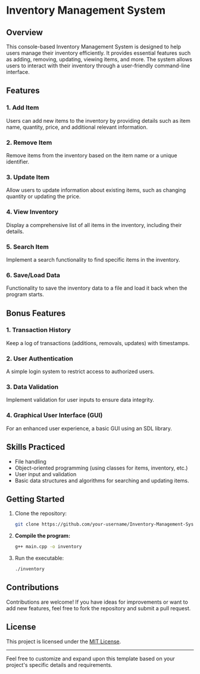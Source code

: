 # Inventory Management System

## Overview

This console-based Inventory Management System is designed to help users manage their inventory efficiently. It provides essential features such as adding, removing, updating, viewing items, and more. The system allows users to interact with their inventory through a user-friendly command-line interface.

## Features

### 1. Add Item

Users can add new items to the inventory by providing details such as item name, quantity, price, and additional relevant information.

### 2. Remove Item

Remove items from the inventory based on the item name or a unique identifier.

### 3. Update Item

Allow users to update information about existing items, such as changing quantity or updating the price.

### 4. View Inventory

Display a comprehensive list of all items in the inventory, including their details.

### 5. Search Item

Implement a search functionality to find specific items in the inventory.

### 6. Save/Load Data

Functionality to save the inventory data to a file and load it back when the program starts.

## Bonus Features

### 1. Transaction History

Keep a log of transactions (additions, removals, updates) with timestamps.

### 2. User Authentication

A simple login system to restrict access to authorized users.

### 3. Data Validation

Implement validation for user inputs to ensure data integrity.

### 4. Graphical User Interface (GUI)

For an enhanced user experience, a basic GUI using an SDL library.

## Skills Practiced

- File handling
- Object-oriented programming (using classes for items, inventory, etc.)
- User input and validation
- Basic data structures and algorithms for searching and updating items.

## Getting Started

1. Clone the repository:

   ```bash
   git clone https://github.com/your-username/Inventory-Management-System.git
   ```

3. **Compile the program:**

   ```bash
   g++ main.cpp -o inventory
   ```
   
4. Run the executable:

   ```bash
   ./inventory
   ```

## Contributions

Contributions are welcome! If you have ideas for improvements or want to add new features, feel free to fork the repository and submit a pull request.

## License

This project is licensed under the [MIT License](LICENSE).

---

Feel free to customize and expand upon this template based on your project's specific details and requirements.
